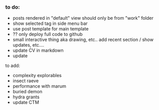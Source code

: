 ### to do:
- posts rendered in "default" view should only be from "work" folder
- show selected tag in side menu bar
- use post template for main template
- ?? only deploy full code to github
- small interactive thing aka drawing, etc..
add recent section / show updates, etc....
- update CV in markdown
- update
  
to add:
- complexity explorables
- insect raeve
- performance with marum
- buried demon
- hydra grants
- update CTM